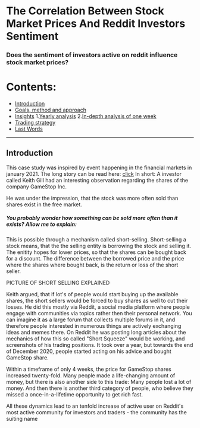 # The Correlation Between Stock Market Prices And Reddit Investors Sentiment

### Does the sentiment of investors active on reddit influence stock market prices?



# Contents:
- [Introduction](#Introduction)
- [Goals, method and approach](#Method-and-approach)
- [Insights](#Insights-into-the-data)
 1.[Yearly analysis](#Insights-into-the-data)
 2.[In-depth analysis of one week](#Insights-into-the-data)
- [Trading strategy](#Model-application)
- [Last Words](#Last-words)
***


## Introduction
This case study was inspired by event happening in the financial markets in january 2021. The long story can be read here: [click](https://theprint.in/theprint-essential/the-gamestop-story-how-a-group-of-investors-on-reddit-gave-wall-street-a-wild-week/595181/)
In short: A investor called Keith Gill had an interesting observation regarding the shares of the company GameStop Inc. 

He was under the impression, that the stock was more often sold than shares exist in the free market. 
##### You probably wonder how something can be sold more often than it exists? Allow me to explain:
This is possible through a mechanism called short-selling.
Short-selling a stock means, that the the selling entity is borrowing the stock and selling it.
The enitity hopes for lower prices, so that the shares can be bought back for a discount. The difference between the borrowed price and the price where the shares where bought back, is the return or loss of the short seller.


PICTURE OF SHORT SELLING EXPLAINED


Keith argued, that if lot's of people would start buying up the available shares, the short sellers would be forced to buy shares as well to cut their losses. 
He did this mostly via Reddit, a social media platform where people engage with communities via topics rather then their personal network. You can imagine it as a large forum that collects multiple forums in it, and therefore people interested in numerous things are actively exchanging ideas and memes there.
On Reddit he was posting long articles about the mechanics of how this so called "Short Squeeze" would be working, and screenshots of his trading positions.
It took over a year, but towards the end of December 2020, people started acting on his advice and bought GameStop share.

Within a timeframe of only 4 weeks, the price for GameStop shares increased twenty-fold. Many people made a life-changing amount of money, but there is also another side to this trade: 
Many people lost a lot of money.
And then there is another third category of people, who believe they missed a once-in-a-lifetime opportunity to get rich fast.

All these dynamics lead to an tenfold increase of active user on Reddit's most active community for investors and traders - the community has the suiting name 
